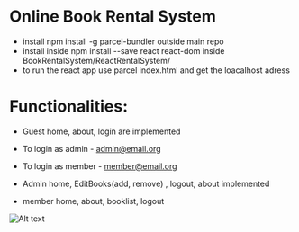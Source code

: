 # Online Book Rental System

* install npm install -g parcel-bundler outside main repo
* install inside npm install --save react react-dom inside BookRentalSystem/ReactRentalSystem/
* to run the react app use parcel index.html and get the loacalhost adress

# Functionalities:

* Guest home, about, login are implemented

* To login as admin - admin@email.org

* To login as member - member@email.org

* Admin home, EditBooks(add, remove) , logout, about implemented

* member home, about, booklist, logout



![Alt text](/Users/nilakshiroy/Downloads/bookrentalsystem.png)
